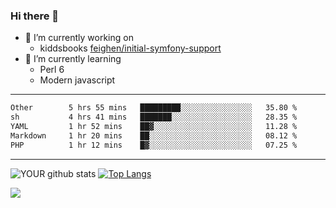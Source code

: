 ### Hi there 👋

- 🔭 I’m currently working on
  - kiddsbooks [feighen/initial-symfony-support](https://github.com/noondaysun/kiddsbooks.com/tree/feighen/initial-symfony-support)
- 🌱 I’m currently learning
  - Perl 6
  - Modern javascript

---
<!--START_SECTION:waka-->

```txt
Other        5 hrs 55 mins   █████████░░░░░░░░░░░░░░░░   35.80 %
sh           4 hrs 41 mins   ███████░░░░░░░░░░░░░░░░░░   28.35 %
YAML         1 hr 52 mins    ██▓░░░░░░░░░░░░░░░░░░░░░░   11.28 %
Markdown     1 hr 20 mins    ██░░░░░░░░░░░░░░░░░░░░░░░   08.12 %
PHP          1 hr 12 mins    █▓░░░░░░░░░░░░░░░░░░░░░░░   07.25 %
```

<!--END_SECTION:waka-->
---
![YOUR github stats](https://github-readme-stats.vercel.app/api?username=noondaysun&show_icons=true&theme=onedark) [![Top Langs](https://github-readme-stats.vercel.app/api/top-langs/?username=noondaysun&layout=compact&theme=onedark)](https://github.com/anuraghazra/github-readme-stats)

[<img src="https://img.shields.io/badge/linkedin-%230077B5.svg?&style=for-the-badge&logo=linkedin&logoColor=white" />](https://www.linkedin.com/in/feighen-oosterbroek-9630a514a/)

<!--
**noondaysun/noondaysun** is a ✨ _special_ ✨ repository because its `README.md` (this file) appears on your GitHub profile.

Here are some ideas to get you started:

- 🔭 I’m currently working on ...
- 🌱 I’m currently learning ...
- 👯 I’m looking to collaborate on ...
- 🤔 I’m looking for help with ...
- 💬 Ask me about ...
- 📫 How to reach me: ...
- 😄 Pronouns: ...
- ⚡ Fun fact: ...
-->
